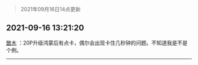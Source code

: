 > 2021年09月16日14点更新
<link rel="stylesheet" href="https://cdn.jsdelivr.net/gh/taotie6/sampleJSON@main/css/photo_show.css">
<meta name="referrer" content="no-referrer" />


 ## 2021-09-16 13:21:20 

 [㪚木](https://www.coolapk.com/feed/30024237?shareKey=MmNjMjY0Y2U2NDg0NjE0MmRjYzc~) ：20P升级鸿蒙后有点卡，偶尔会出现卡住几秒钟的问题。不知道我是不是个例。 

<div class="album">
</div>

 ------- 

